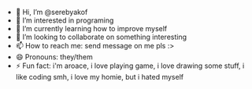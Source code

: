 - 👋 Hi, I’m @serebyakof
- 👀 I’m interested in programing
- 🌱 I’m currently learning how to improve myself
- 💞️ I’m looking to collaborate on something interesting
- 📫 How to reach me: send message on me pls :>
- 😄 Pronouns: they/them
- ⚡ Fun fact: i'm aroace, i love playing game, i love drawing some stuff, i like coding smh, i love my homie, but i hated myself 


<!---
serebyakof/serebyakof is a ✨ special ✨ repository because its `README.md` (this file) appears on your GitHub profile.
You can click the Preview link to take a look at your changes.
--->
